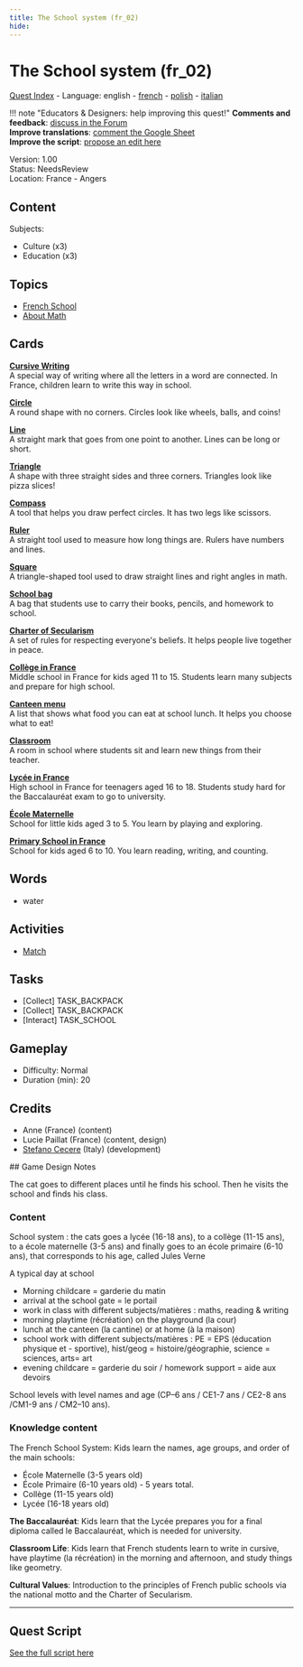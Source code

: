 ```yaml
---
title: The School system (fr_02)
hide:
---
```


# The School system (fr_02)
[Quest Index](./index.md) - Language: english - [french](./fr_02.fr.md) - [polish](./fr_02.pl.md) - [italian](./fr_02.it.md)

!!! note "Educators & Designers: help improving this quest!"
    **Comments and feedback**: [discuss in the Forum](https://vgwb.discourse.group/t/fr-02-the-school-system/24/1)  
    **Improve translations**: [comment the Google Sheet](https://docs.google.com/spreadsheets/d/1FPFOy8CHor5ArSg57xMuPAG7WM27-ecDOiU-OmtHgjw/edit?gid=1233127135#gid=1233127135)  
    **Improve the script**: [propose an edit here](https://github.com/vgwb/Antura/blob/main/Assets/_discover/_quests/FR_02%20Angers%20School/FR_02%20Angers%20School%20-%20Yarn%20Script.yarn)  

Version: 1.00  
Status: NeedsReview  
Location: France - Angers

## Content
Subjects: 

  - Culture (x3)
  - Education (x3)

## Topics
- [French School](../topics/index.md#frenchschool)
- [About Math](../topics/index.md#maths)


## Cards
**[Cursive Writing](../cards/index.md#concept_cursive_writing)**  
A special way of writing where all the letters in a word are connected. In France, children learn to write this way in school.  

**[Circle](../cards/index.md#fr_figure_circle)**  
A round shape with no corners. Circles look like wheels, balls, and coins!  

**[Line](../cards/index.md#fr_figure_line)**  
A straight mark that goes from one point to another. Lines can be long or short.  

**[Triangle](../cards/index.md#fr_figure_triangle)**  
A shape with three straight sides and three corners. Triangles look like pizza slices!  

**[Compass](../cards/index.md#math_compass)**  
A tool that helps you draw perfect circles. It has two legs like scissors.  

**[Ruler](../cards/index.md#math_ruler)**  
A straight tool used to measure how long things are. Rulers have numbers and lines.  

**[Square](../cards/index.md#math_setsquare)**  
A triangle-shaped tool used to draw straight lines and right angles in math.  

**[School bag](../cards/index.md#school_bag)**  
A bag that students use to carry their books, pencils, and homework to school.  

**[Charter of Secularism](../cards/index.md#concept_charter_of_secularism)**  
A set of rules for respecting everyone's beliefs. It helps people live together in peace.  

**[Collège in France](../cards/index.md#education_college_fr)**  
Middle school in France for kids aged 11 to 15. Students learn many subjects and prepare for high school.  

**[Canteen menu](../cards/index.md#object_canteen_menu)**  
A list that shows what food you can eat at school lunch. It helps you choose what to eat!  

**[Classroom](../cards/index.md#place_classroom)**  
A room in school where students sit and learn new things from their teacher.  

**[Lycée in France](../cards/index.md#education_lycee_fr)**  
High school in France for teenagers aged 16 to 18. Students study hard for the Baccalauréat exam to go to university.  

**[École Maternelle](../cards/index.md#education_ecole_maternelle_fr)**  
School for little kids aged 3 to 5. You learn by playing and exploring.  

**[Primary School in France](../cards/index.md#education_ecole_primaire_fr)**  
School for kids aged 6 to 10. You learn reading, writing, and counting.  

## Words
- water
## Activities
- [Match](../activities/index.md#Match)

## Tasks
- [Collect] TASK_BACKPACK
- [Collect] TASK_BACKPACK
- [Interact] TASK_SCHOOL
## Gameplay
- Difficulty: Normal
- Duration (min): 20
## Credits
- Anne (France) (content)
- Lucie Paillat (France) (content, design)
- [Stefano Cecere](https://stefanocecere.com) (Italy) (development)

## Game Design Notes

The cat goes to different places until he finds his school. Then he visits the school and finds his class.

### Content
School system : the cats goes a lycée (16-18 ans), to a collège (11-15 ans), to a école maternelle (3-5 ans) and finally goes to an école primaire (6-10 ans), that corresponds to his age, called Jules Verne

A typical day at school

- Morning childcare = garderie du matin
- arrival at the school gate = le portail
- work in class with different subjects/matières : maths, reading & writing
- morning playtime (récréation) on the playground (la cour) 
- lunch at the canteen (la cantine) or at home (à la maison)
- school work with different subjects/matières : PE = EPS (éducation physique et - sportive),  hist/geog = histoire/géographie,  science = sciences, arts= art
- evening childcare = garderie du soir / homework support = aide aux devoirs

School levels with level names and age (CP–6 ans / CE1-7 ans / CE2-8 ans /CM1-9 ans / CM2–10 ans).

### Knowledge content
The French School System: Kids learn the names, age groups, and order of the main schools:

- École Maternelle (3-5 years old)
- École Primaire (6-10 years old) - 5 years total.
- Collège (11-15 years old)
- Lycée (16-18 years old)

**The Baccalauréat**: Kids learn that the Lycée prepares you for a final diploma called le Baccalauréat, which is needed for university.

**Classroom Life**: Kids learn that French students learn to write in cursive, have playtime (la récréation) in the morning and afternoon, and study things like geometry.

**Cultural Values**: Introduction to the principles of French public schools via the national motto and the Charter of Secularism.



---

## Quest Script

[See the full script here](./fr_02-script.md)
